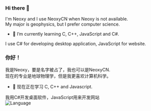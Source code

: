 ### Hi there 👋
I'm Neoxy and I use NeoxyCN when Neoxy is not available.  
My major is geophysics, but I prefer computer science.  
- 🌱 I’m currently learning C, C++, JavaScript and C#.  

I use C# for developing desktop application, JavaScript for website.  
### 你好！
我是Neoxy，要是名字被占了，我也可以是NeoxyCN.  
现在的专业是地球物理学，但是我更喜欢计算机科学。  
- 🌱 现在正在学习 C, C++ and Javascript.  

我用C#开发桌面软件，JavaScript用来开发网站  
![Language](https://github-readme-stats.vercel.app/api/top-langs/?username=NeoxyCN)  

<!--
**NeoxyCN/NeoxyCN** is a ✨ _special_ ✨ repository because its `README.md` (this file) appears on your GitHub profile.

Here are some ideas to get you started:

- 🔭 I’m currently working on ...
- 🌱 I’m currently learning ...
- 👯 I’m looking to collaborate on ...
- 🤔 I’m looking for help with ...
- 💬 Ask me about ...
- 📫 How to reach me: ...
- 😄 Pronouns: ...
- ⚡ Fun fact: ...
-->
